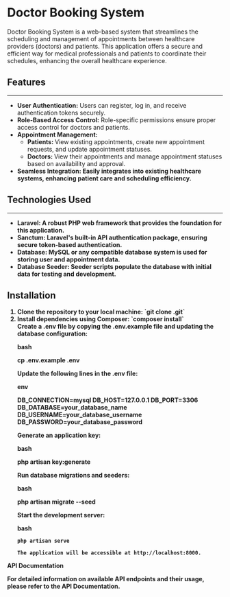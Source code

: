# Doctor Booking System

Doctor Booking System is a web-based system that streamlines the scheduling and management of appointments between healthcare providers (doctors) and patients. This application offers a secure and efficient way for medical professionals and patients to coordinate their schedules, enhancing the overall healthcare experience.

## Features
***
* <b> User Authentication:</b> Users can register, log in, and receive authentication tokens securely.
* <b> Role-Based Access Control:</b> Role-specific permissions ensure proper access control for doctors and patients.
* <b> Appointment Management: </b>
    * <b> Patients: </b> View existing appointments, create new appointment requests, and update appointment statuses.
    * <b> Doctors: </b> View their appointments and manage appointment statuses based on availability and approval.
* <b> Seamless Integration: <b> Easily integrates into existing healthcare systems, enhancing patient care and scheduling efficiency.

## Technologies Used

*** 
* <b>Laravel:</b> A robust PHP web framework that provides the foundation for this application.
* <b>Sanctum:</b> Laravel's built-in API authentication package, ensuring secure token-based authentication.
* <b>Database:</b> MySQL or any compatible database system is used for storing user and appointment data.
* <b>Database Seeder:</b> Seeder scripts populate the database with initial data for testing and development.

## Installation
<ol>
<li>Clone the repository to your local machine:
`git clone <repository-url>.git`
</li>
<li>Install dependencies using Composer:
`composer install`
</li>
Create a .env file by copying the .env.example file and updating the database configuration:

bash

cp .env.example .env

Update the following lines in the .env file:

env

DB_CONNECTION=mysql
DB_HOST=127.0.0.1
DB_PORT=3306
DB_DATABASE=your_database_name
DB_USERNAME=your_database_username
DB_PASSWORD=your_database_password

Generate an application key:

bash

php artisan key:generate

Run database migrations and seeders:

bash

php artisan migrate --seed

Start the development server:

bash

    php artisan serve

    The application will be accessible at http://localhost:8000.
    
</ol>
API Documentation

For detailed information on available API endpoints and their usage, please refer to the API Documentation.
